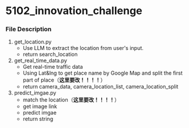 # 5102_innovation_challenge
### File Description
1. get_location.py
   - Use LLM to extract the location from user's input.
   - return search_location
2. get_real_time_data.py
   - Get real-time traffic data
   - Using Lat&lng to get place name by Google Map and split the first part of place（****这里要改！！！！****） 
   - return camera_data, camera_location_list, camera_location_split
3. predict_imgae.py
   - match the location（****这里要改！！！！****） 
   - get image link
   - predict imgae
   - return string